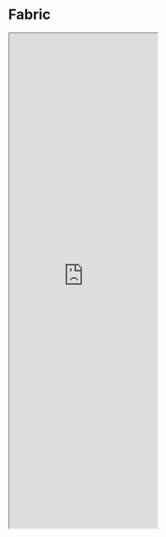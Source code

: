 # Fabric

<!-- markdownlint-disable MD033 -->

<iframe class="doc-sample-frame" src="https://ej2.syncfusion.com/products/icons/fabric/demo.html" style="height:1000px;"></iframe>
